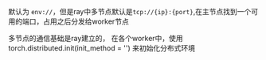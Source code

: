 
默认为 `env://`，但是ray中多节点默认是`tcp://{ip}:{port}`,在主节点找到一个可用的端口，占用之后分发给worker节点


多节点的通信基础是ray建立的，
在各个worker中，使用torch.distributed.init(init_method = '') 来初始化分布式环境